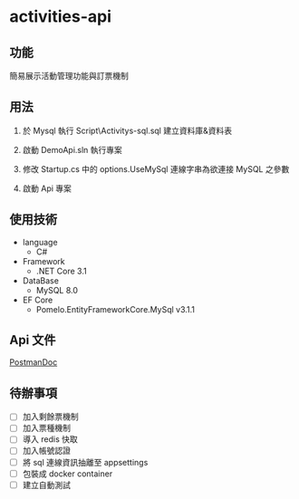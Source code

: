 ﻿# activities-api

## 功能
簡易展示活動管理功能與訂票機制

## 用法
1. 於 Mysql 執行 Script\Activitys-sql.sql 建立資料庫&資料表

2. 啟動 DemoApi.sln 執行專案

3. 修改 Startup.cs 中的 options.UseMySql 連線字串為欲連接 MySQL 之參數

4. 啟動 Api 專案

## 使用技術
* language
    * C#
* Framework
    * .NET Core 3.1
* DataBase
    * MySQL 8.0
* EF Core
    * Pomelo.EntityFrameworkCore.MySql v3.1.1

## Api 文件
[PostmanDoc](https://documenter.getpostman.com/view/7077239/SzKWvHuR)

## 待辦事項
- [ ] 加入剩餘票機制
- [ ] 加入票種機制
- [ ] 導入 redis 快取
- [ ] 加入帳號認證
- [ ] 將 sql 連線資訊抽離至 appsettings
- [ ] 包裝成 docker container
- [ ] 建立自動測試